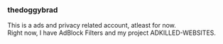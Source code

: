 ### thedoggybrad
This is a ads and privacy related account, atleast for now.
<br>
Right now, I have AdBlock Filters and my project ADKILLED-WEBSITES. 
